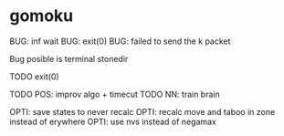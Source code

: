 # gomoku


BUG: inf wait
BUG: exit(0)
BUG: failed to send the k packet

Bug posible is terminal stonedir


TODO exit(0)

TODO POS: improv algo + timecut
TODO NN: train brain

OPTI: save states to never recalc
OPTI: recalc move and taboo in zone instead of erywhere
OPTI: use nvs instead of negamax